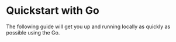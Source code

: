 # Quickstart with Go

The following guide will get you up and running locally as quickly as
possible using the Go.
